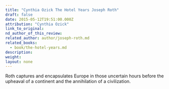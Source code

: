 ```yaml
---
title: "Cynthia Ozick The Hotel Years Joseph Roth"
draft: false
date: 2015-05-12T19:51:00.000Z
attribution: "Cynthia Ozick"
link_to_original:
nd_author_of_this_review:
related_author: author/joseph-roth.md
related_books:
  - book/the-hotel-years.md
description:
weight:
layout: none
---
```

Roth captures and encapsulates Europe in those uncertain hours before the upheaval of a continent and the annihilation of a civilization.

